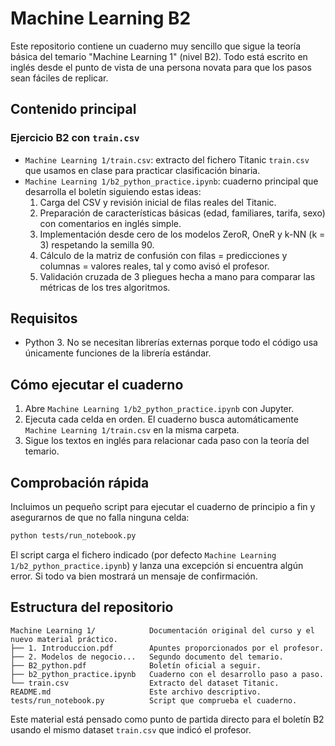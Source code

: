 # Machine Learning B2

Este repositorio contiene un cuaderno muy sencillo que sigue la teoría básica del temario "Machine Learning 1" (nivel B2). Todo está escrito en inglés desde el punto de vista de una persona novata para que los pasos sean fáciles de replicar.

## Contenido principal

### Ejercicio B2 con `train.csv`

- `Machine Learning 1/train.csv`: extracto del fichero Titanic `train.csv` que usamos en clase para practicar clasificación binaria.
- `Machine Learning 1/b2_python_practice.ipynb`: cuaderno principal que desarrolla el boletín siguiendo estas ideas:
  1. Carga del CSV y revisión inicial de filas reales del Titanic.
  2. Preparación de características básicas (edad, familiares, tarifa, sexo) con comentarios en inglés simple.
  3. Implementación desde cero de los modelos ZeroR, OneR y k-NN (k = 3) respetando la semilla 90.
  4. Cálculo de la matriz de confusión con filas = predicciones y columnas = valores reales, tal y como avisó el profesor.
  5. Validación cruzada de 3 pliegues hecha a mano para comparar las métricas de los tres algoritmos.

## Requisitos

- Python 3. No se necesitan librerías externas porque todo el código usa únicamente funciones de la librería estándar.

## Cómo ejecutar el cuaderno

1. Abre `Machine Learning 1/b2_python_practice.ipynb` con Jupyter.
2. Ejecuta cada celda en orden. El cuaderno busca automáticamente `Machine Learning 1/train.csv` en la misma carpeta.
3. Sigue los textos en inglés para relacionar cada paso con la teoría del temario.

## Comprobación rápida

Incluimos un pequeño script para ejecutar el cuaderno de principio a fin y asegurarnos de que no falla ninguna celda:

```bash
python tests/run_notebook.py
```

El script carga el fichero indicado (por defecto `Machine Learning 1/b2_python_practice.ipynb`) y lanza una excepción si encuentra algún error. Si todo va bien mostrará un mensaje de confirmación.

## Estructura del repositorio

```
Machine Learning 1/            Documentación original del curso y el nuevo material práctico.
├── 1. Introduccion.pdf        Apuntes proporcionados por el profesor.
├── 2. Modelos de negocio...   Segundo documento del temario.
├── B2_python.pdf              Boletín oficial a seguir.
├── b2_python_practice.ipynb   Cuaderno con el desarrollo paso a paso.
└── train.csv                  Extracto del dataset Titanic.
README.md                      Este archivo descriptivo.
tests/run_notebook.py          Script que comprueba el cuaderno.
```

Este material está pensado como punto de partida directo para el boletín B2 usando el mismo dataset `train.csv` que indicó el profesor.
